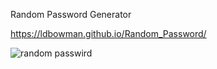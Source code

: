Random Password Generator

https://ldbowman.github.io/Random_Password/

![random passwird](https://user-images.githubusercontent.com/62963323/98776117-f9ae4d00-23b3-11eb-9b33-61b73902c795.PNG)

